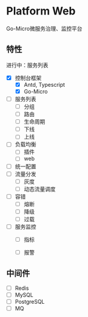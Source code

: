 # Platform Web

Go-Micro微服务治理、监控平台

## 特性

进行中：服务列表

- [x] 控制台框架
  - [x] Antd, Typescript
  - [x] Go-Micro
- [ ] 服务列表
  - [ ] 分组
  - [ ] 路由
  - [ ] 生命周期
  - [ ] 下线 
  - [ ] 上线
- [ ] 负载均衡
  - [ ] 插件  
  - [ ] web 
- [ ] 统一配置
- [ ] 流量分发
  - [ ] 灰度
  - [ ] 动态流量调度
- [ ] 容错
  - [ ] 熔断
  - [ ] 降级
  - [ ] 过载
- [ ] 服务监控
  - [ ] 指标
  - [ ] 报警


## 中间件

- [ ] Redis
- [ ] MySQL
- [ ] PostgreSQL
- [ ] MQ